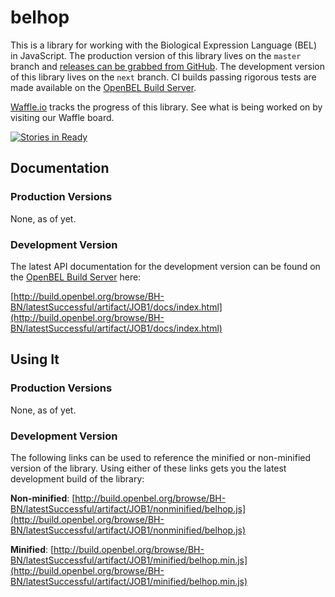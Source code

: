 # belhop

This is a library for working with the Biological Expression Language (BEL)
in JavaScript. The production version of this library lives on the ``master``
branch and
[releases can be grabbed from GitHub](https://github.com/OpenBEL/belhop/releases).
The development version of this library lives on the ``next`` branch. CI builds
passing rigorous tests are made available on the
[OpenBEL Build Server](http://build.openbel.org).

[Waffle.io](https://waffle.io/) tracks the progress of this library. See what is being worked on by visiting our Waffle board.

[![Stories in Ready](https://badge.waffle.io/OpenBEL/belhop.png?label=ready&title=Ready)](http://waffle.io/OpenBEL/belhop)

## Documentation

### Production Versions

None, as of yet.

### Development Version

The latest API documentation for the development version can be found on the
[OpenBEL Build Server](http://build.openbel.org) here:

[http://build.openbel.org/browse/BH-BN/latestSuccessful/artifact/JOB1/docs/index.html](http://build.openbel.org/browse/BH-BN/latestSuccessful/artifact/JOB1/docs/index.html)

## Using It

### Production Versions

None, as of yet.

### Development Version

The following links can be used to reference the minified or non-minified
version of the library. Using  either of these links gets you the latest
development build of the library:

**Non-minified**: [http://build.openbel.org/browse/BH-BN/latestSuccessful/artifact/JOB1/nonminified/belhop.js](http://build.openbel.org/browse/BH-BN/latestSuccessful/artifact/JOB1/nonminified/belhop.js)

**Minified**: [http://build.openbel.org/browse/BH-BN/latestSuccessful/artifact/JOB1/minified/belhop.min.js](http://build.openbel.org/browse/BH-BN/latestSuccessful/artifact/JOB1/minified/belhop.min.js)
